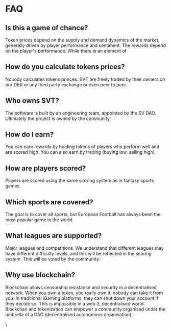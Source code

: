 # FAQ

## Is this a game of chance?

Token prices depend on the supply and demand dynamics of the market, generally driven by player performance and sentiment. The rewards depend on the player's performance. While there is an element of&#x20;

## How do you calculate tokens prices?

Nobody calculates tokens princes. SVT are freely traded by their owners on our DEX or any third party exchange or even peer to peer.

## Who owns SVT?

The software is built by an engineering team, appointed by the SV DAO. Ultimately the project is owned by the community.

## How do I earn?

You can earn rewards by holding tokens of players who perform well and are scored high. You can also earn by trading (buying low, selling high).

## How are players scored?

Players are scored using the same scoring system as in fantasy sports games.

## Which sports are covered?

The goal is to cover all sports, but European Football has always been the most popular game in the world.

## What leagues are supported?

Major leagues and competitions. We understand that different leagues may have different difficulty levels, and this will be reflected in the scoring system. This will be voted by the community.

## Why use blockchain?

Blockchain allows censorship resistance and security in a decentralised network. When you own a token, you really own it, nobody can take it from you. In traditional iGaming platforms, they can shut down your account if they decide so. This is impossible in a web 3, decentralised world. Blockchan and tokenization can empower a community organised under the umbrella of a DAO (decentralised autonomous organisation).

\
